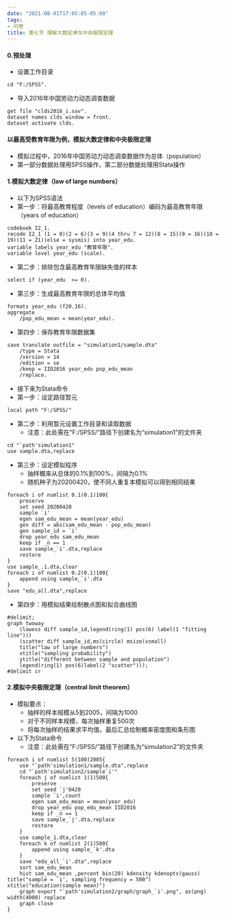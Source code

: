 ```yaml
---
date: "2021-08-01T17:05:05-05:00"
tags:
- 问卷
title: 第七节 理解大数定律与中央极限定理
---
```


#### 0.预处理
* 设置工作目录
```
cd "F:/SPSS".
```
* 导入2016年中国劳动力动态调查数据
```
get file "clds2016_i.sav".
dataset names clds window = front.
dataset activate clds.
```

#### 以最高受教育年限为例，模拟大数定律和中央极限定理
* 模拟过程中，2016年中国劳动力动态调查数据作为总体（population）
* 第一部分数据处理用SPSS操作，第二部分数据处理用Stata操作

#### 1.模拟大数定律（law of large numbers）
* 以下为SPSS语法
* 第一步：将最高教育程度（levels of education）编码为最高教育年限（years of education）
```
codebook I2_1.
recode I2_1 (1 = 0)(2 = 6)(3 = 9)(4 thru 7 = 12)(8 = 15)(9 = 16)(10 = 19)(11 = 21)(else = sysmis) into year_edu.
variable labels year_edu "教育年限".
variable level year_edu (scale).
```
* 第二步：排除包含最高教育年限缺失值的样本
```
select if (year_edu  >= 0).
```
* 第三步：生成最高教育年限的总体平均值
```
formats year_edu (f20.16).
aggregate 
	/pop_edu_mean = mean(year_edu).
```
* 第四步：保存教育年限数据集
```
save translate outfile = "simulation1/sample.dta"
	/type = Stata 
	/version = 14 
	/edition = se
	/keep = IID2016 year_edu pop_edu_mean
	/replace.
```

* 接下来为Stata命令
* 第一步：设定路径暂元
```
local path "F:/SPSS/"
```
* 第二步：利用暂元设置工作目录和读取数据
	* 注意：此处需在“F:/SPSS/”路径下创建名为“simulation1”的文件夹
```
cd "`path'simulation1"
use sample.dta,replace
```
* 第三步：设定模拟程序
	* 抽样概率从总体的0.1%到100%，间隔为0.1%
	* 随机种子为20200420，使不同人重复本模拟可以得到相同结果
```
foreach i of numlist 0.1(0.1)100{
	preserve
	set seed 20200420
	sample `i'
	egen sam_edu_mean = mean(year_edu)
	gen diff = abs(sam_edu_mean - pop_edu_mean)
	gen sample_id = `i'
	drop year_edu sam_edu_mean
	keep if _n == 1
	save sample_`i'.dta,replace
	restore
}
use sample_.1.dta,clear
foreach i of numlist 0.2(0.1)100{
	append using sample_`i'.dta
}
save "edu_all.dta",replace
```
* 第四步：用模拟结果绘制散点图和拟合曲线图
```
#delimit;
graph twoway 
	(lowess diff sample_id,legend(ring(1) pos(6) label(1 "fitting line"))) 
	(scatter diff sample_id,ms(circle) msize(vsmall) 
	title("law of large numbers") 
	xtitle("sampling probability") 
	ytitle("different between sample and population")
	legend(ring(1) pos(6)label(2 "scatter")));
#delimit cr
```

#### 2.模拟中央极限定理（central limit theorem）
* 模拟要点：
	* 抽样的样本规模从5到2005，间隔为1000
	* 对于不同样本规模，每次抽样重复500次
	* 将每次抽样的结果求平均值，最后汇总绘制概率密度图和条形图
* 以下为Stata命令
	* 注意：此处需在“F:/SPSS/”路径下创建名为“simulation2”的文件夹
```
foreach i of numlist 5(100)2005{
	use "`path'simulation1/sample.dta",replace
	cd "`path'simulation2/sample`i'"
	foreach j of numlist 1(1)500{
		preserve
		set seed `j'0420
		sample `i',count
		egen sam_edu_mean = mean(year_edu)
		drop year_edu pop_edu_mean IID2016
		keep if _n == 1
		save sample_`j'.dta,replace
		restore
	}
	use sample_1.dta,clear
	foreach k of numlist 2(1)500{
		append using sample_`k'.dta
	}
	save "edu_all_`i'.dta",replace
	sort sam_edu_mean
	hist sam_edu_mean ,percent bin(20) kdensity kdenopts(gauss) title("sample = `i', sampling frequency = 500") xtitle("education(sample mean)")
	graph export "`path'simulation2/graph/graph_`i'.png", as(png) width(4000) replace
	graph close 
}
```
